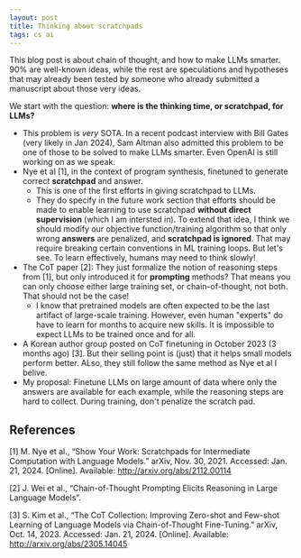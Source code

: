 ```yaml
---
layout: post
title: Thinking about scratchpads
tags: cs ai
---
```



This blog post is about chain of thought, and how to make LLMs smarter. 90% are well-known ideas, while the rest are speculations and hypotheses that may already been tested by someone who already submitted a manuscript about those very ideas.

We start with the question: **where is the thinking time, or scratchpad, for LLMs?**

- This problem is *very* SOTA. In a recent podcast interview with Bill Gates (very likely in Jan 2024), Sam Altman also admitted this problem to be one of those to be solved to make LLMs smarter. Even OpenAI is still working on as we speak.
- Nye et al [1], in the context of program synthesis, finetuned to generate correct **scratchpad** and answer. 
	- This is one of the first efforts in giving scratchpad to LLMs.
	- They do specify in the future work section that efforts should be made to enable learning to use scratchpad **without direct supervision** (which I am intersted in). To extend that idea, I think we should modify our objective function/training algorithm so that only wrong **answers** are penalized, and **scratchpad is ignored**. That may require breaking certain conventions in ML training loops. But let's see. To learn effectively, humans may need to think slowly!
- The CoT paper [2]: They just formalize the notion of reasoning steps from [1], but only introduced it for **prompting** methods? That means you can only choose either large training set, or chain-of-thought, not both. That should not be the case!
	- I know that pretrained models are often expected to be the last artifact of large-scale training. However, even human "experts" do have to learn for months to acquire new skills. It is impossible to expect LLMs to be trained once and for all.
- A Korean author group posted on CoT finetuning in October 2023 (3 months ago) [3]. But their selling point is (just) that it helps small models perform better. ALso, they still follow the same method as Nye et al I belive.
- My proposal: Finetune LLMs on large amount of data where only the answers are available for each example, while the reasoning steps are hard to collect. During training, don't penalize the scratch pad.

## References

[1] M. Nye et al., “Show Your Work: Scratchpads for Intermediate Computation with Language Models.” arXiv, Nov. 30, 2021. Accessed: Jan. 21, 2024. [Online]. Available: http://arxiv.org/abs/2112.00114

[2] J. Wei et al., “Chain-of-Thought Prompting Elicits Reasoning in Large Language Models”.

[3] S. Kim et al., “The CoT Collection: Improving Zero-shot and Few-shot Learning of Language Models via Chain-of-Thought Fine-Tuning.” arXiv, Oct. 14, 2023. Accessed: Jan. 21, 2024. [Online]. Available: http://arxiv.org/abs/2305.14045
